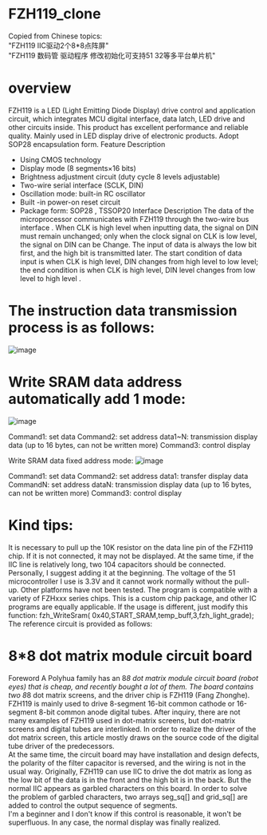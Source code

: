 # FZH119_clone
Copied from Chinese topics:  
 "FZH119 IIC驱动2个8*8点阵屏"  
 "FZH119 数码管 驱动程序 修改初始化可支持51 32等多平台单片机"  

# overview
FZH119 is a LED (Light Emitting Diode Display) drive control and application circuit, which integrates MCU digital interface, data latch, LED drive and other circuits inside. This product has excellent performance and reliable quality. Mainly used in LED display drive of electronic products. Adopt SOP28 encapsulation form.
Feature Description
- Using CMOS technology
- Display mode (8 segments×16 bits)
- Brightness adjustment circuit (duty cycle 8 levels adjustable)
-  Two-wire serial interface (SCLK, DIN)
- Oscillation mode: built-in RC oscillator
- Built -in power-on reset circuit
- Package form: SOP28 , TSSOP20
Interface Description
The data of the microprocessor communicates with FZH119 through the two-wire bus interface . When CLK is high level when inputting data, the signal on DIN must remain unchanged; only when the clock signal on CLK is low level, the signal on DIN can be Change. The input of data is always the low bit first, and the high bit is transmitted later. The start condition of data input is when CLK is high level, DIN changes from high level to low level; the end condition is when CLK is high level, DIN level changes from low level to high level .

# The instruction data transmission process is as follows:
![image](https://github.com/sadotn/FZH119_clone/assets/90098747/8f21595b-cf50-4531-ba58-b6df0611dd37)

# Write SRAM data address automatically add 1 mode:
![image](https://github.com/sadotn/FZH119_clone/assets/90098747/3c734a56-cfc6-4ee1-9877-001443d8ad4a)


Command1: set data
Command2: set address
data1~N: transmission display data (up to 16 bytes, can not be written more)
Command3: control display

Write SRAM data fixed address mode:
![image](https://github.com/sadotn/FZH119_clone/assets/90098747/9a53b580-6c58-42f3-a83b-24172680796a)


Command1: set data
Command2: set address
data1: transfer display data
CommandN: set address
dataN: transmission display data (up to 16 bytes, can not be written more)
Command3: control display

# Kind tips:
It is necessary to pull up the 10K resistor on the data line pin of the FZH119 chip. If it is not connected, it may not be displayed. At the same time, if the IIC line is relatively long, two 104 capacitors should be connected. Personally, I suggest adding it at the beginning. The voltage of the 51 microcontroller I use is 3.3V and it cannot work normally without the pull-up. Other platforms have not been tested.
The program is compatible with a variety of FZHxxx series chips. This is a custom chip package, and other IC programs are equally applicable. If the usage is different, just modify this function: fzh_WriteSram( 0x40,START_SRAM,temp_buff,3,fzh_light_grade);
The reference circuit is provided as follows:

# 8*8 dot matrix module circuit board
Foreword A Polyhua family has an 8*8 dot matrix module circuit board (robot eyes) that is cheap, and recently bought a lot of them. The board contains two 8*8 dot matrix screens, and the driver chip is FZH119 (Fang Zhonghe).  
FZH119 is mainly used to drive 8-segment 16-bit common cathode or 16-segment 8-bit common anode digital tubes. After inquiry, there are not many examples of FZH119 used in dot-matrix screens, but dot-matrix screens and digital tubes are interlinked. In order to realize the driver of the dot matrix screen, this article mostly draws on the source code of the digital tube driver of the predecessors.  
At the same time, the circuit board may have installation and design defects, the polarity of the filter capacitor is reversed, and the wiring is not in the usual way. Originally, FZH119 can use IIC to drive the dot matrix as long as the low bit of the data is in the front and the high bit is in the back. But the normal IIC appears as garbled characters on this board. In order to solve the problem of garbled characters, two arrays seg_sq[] and grid_sq[] are added to control the output sequence of segments.  
I'm a beginner and I don't know if this control is reasonable, it won't be superfluous. In any case, the normal display was finally realized.
